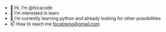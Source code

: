 - 👋 Hi, I’m @focacode
- 👀 I’m interested in learn 
- 🌱 I’m currently learning python and already looking for other possibilities 
- 📫 How to reach me focatreino@gmail.com


